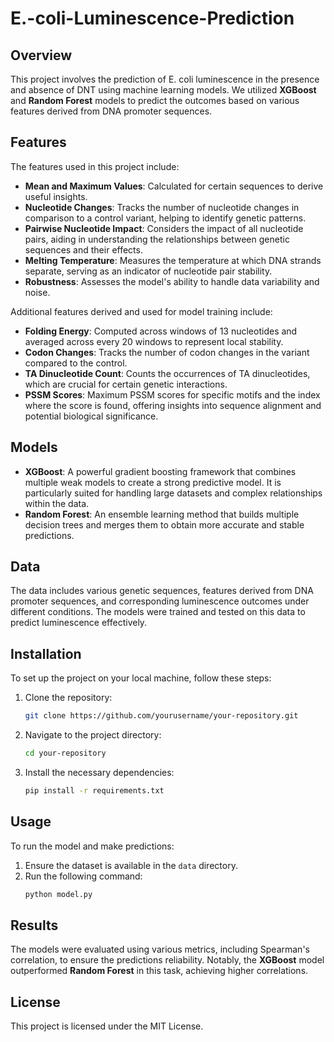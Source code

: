 # E.-coli-Luminescence-Prediction

## Overview
This project involves the prediction of E. coli luminescence in the presence and absence of DNT using machine learning models. We utilized **XGBoost** and **Random Forest** models to predict the outcomes based on various features derived from DNA promoter sequences.

## Features
The features used in this project include:

- **Mean and Maximum Values**: Calculated for certain sequences to derive useful insights.
- **Nucleotide Changes**: Tracks the number of nucleotide changes in comparison to a control variant, helping to identify genetic patterns.
- **Pairwise Nucleotide Impact**: Considers the impact of all nucleotide pairs, aiding in understanding the relationships between genetic sequences and their effects.
- **Melting Temperature**: Measures the temperature at which DNA strands separate, serving as an indicator of nucleotide pair stability.
- **Robustness**: Assesses the model's ability to handle data variability and noise.

Additional features derived and used for model training include:
- **Folding Energy**: Computed across windows of 13 nucleotides and averaged across every 20 windows to represent local stability.
- **Codon Changes**: Tracks the number of codon changes in the variant compared to the control.
- **TA Dinucleotide Count**: Counts the occurrences of TA dinucleotides, which are crucial for certain genetic interactions.
- **PSSM Scores**: Maximum PSSM scores for specific motifs and the index where the score is found, offering insights into sequence alignment and potential biological significance.

## Models
- **XGBoost**: A powerful gradient boosting framework that combines multiple weak models to create a strong predictive model. It is particularly suited for handling large datasets and complex relationships within the data.
- **Random Forest**: An ensemble learning method that builds multiple decision trees and merges them to obtain more accurate and stable predictions.

## Data
The data includes various genetic sequences, features derived from DNA promoter sequences, and corresponding luminescence outcomes under different conditions. The models were trained and tested on this data to predict luminescence effectively.

## Installation
To set up the project on your local machine, follow these steps:

1. Clone the repository:
    ```sh
    git clone https://github.com/yourusername/your-repository.git
    ```
2. Navigate to the project directory:
    ```sh
    cd your-repository
    ```
3. Install the necessary dependencies:
    ```sh
    pip install -r requirements.txt
    ```

## Usage
To run the model and make predictions:

1. Ensure the dataset is available in the `data` directory.
2. Run the following command:
    ```sh
    python model.py
    ```

## Results
The models were evaluated using various metrics, including Spearman's correlation, to ensure the predictions reliability. Notably, the **XGBoost** model outperformed **Random Forest** in this task, achieving higher correlations.

## License
This project is licensed under the MIT License. 

